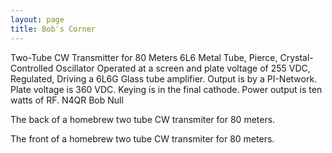 ```yaml
---
layout: page
title: Bob's Corner
---
```


Two-Tube CW Transmitter for 80 Meters 6L6 Metal Tube, Pierce, Crystal-Controlled Oscillator 
Operated at a screen and plate voltage of 255 VDC, Regulated, Driving a 6L6G Glass tube 
amplifier. Output is by a PI-Network. Plate voltage is 360 VDC. Keying is in the final 
cathode. Power output is ten watts of RF. N4QR Bob Null 

The back of a homebrew two tube CW transmiter for 80 meters.

The front of a homebrew two tube CW transmiter for 80 meters.
